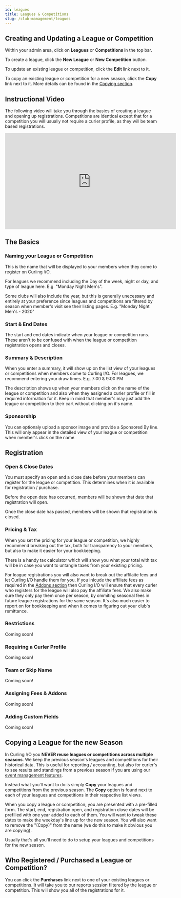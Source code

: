 ```yaml
---
id: leagues
title: Leagues & Competitions
slug: /club-management/leagues
---
```


## Creating and Updating a League or Competition

Within your admin area, click on **Leagues** or **Competitions** in the top bar.

To create a league, click the **New League** or **New Competition** button.

To update an existing league or competition, click the **Edit** link next to it.

To copy an existing league or competition for a new season, click the **Copy** link next to it.
More details can be found in the [Copying section](#copying-a-league-for-the-new-season).


## Instructional Video

The following video will take you through the basics of creating a league and opening up registrations.
Competitions are identical except that for a competition you will usually not require a curler profile, as they will be team based registrations.

<div className="text--center videoWrapper">
  <iframe width="560" height="315" src="https://www.youtube.com/embed/LSuo6UbLBJ0" frameBorder="0" allow="accelerometer; autoplay; clipboard-write; encrypted-media; gyroscope; picture-in-picture" allowFullScreen></iframe>
</div>


## The Basics


### Naming your League or Competition

This is the name that will be displayed to your members when they come to register on Curling I/O.

For leagues we recommend including the Day of the week, night or day, and type of league here. E.g. "Monday Night Men's".

Some clubs will also include the year, but this is generally unecessary and entirely at your preference since leagues and competitions are filtered by season when member's visit see their listing pages. E.g. "Monday Night Men's - 2020"


### Start & End Dates

The start and end dates indicate when your league or competition runs.
These aren't to be confused with when the league or competition registration opens and closes.


### Summary & Description

When you enter a summary, it will show up on the list view of your leagues or competitions when members come to Curling I/O.
For leagues, we recommend entering your draw times. E.g. 7:00 & 9:00 PM

The description shows up when your members click on the name of the league or competition and also when they assigned a curler profile or fill in required information for it.
Keep in mind that member's may just add the league or competition to their cart without clicking on it's name.


### Sponsorship

You can optionaly upload a sponsor image and provide a Sponsored By line. This will only appear in the detailed view of your league or competition when member's click on the name.

## Registration


### Open & Close Dates

You must specify an open and a close date before your members can register for the league or competition.
This determines when it is available for registration / purchase.

Before the open date has occurred, members will be shown that date that registration will open.

Once the close date has passed, members will be shown that registration is closed.


### Pricing & Tax

When you set the pricing for your league or competition, we highly recommend breaking out the tax, both for transparency to your members, but also to make it easier for your bookkeeping.

There is a handy tax calculator which will show you what your total with tax will be in case you want to untangle taxes from your existing pricing.

For league registrations you will also want to break out the affilaite fees and let Curling I/O handle them for you.
If you inlcude the affiliate fees as required in the [Addons section](#assigning-fees--addons) then Curling I/O will ensure that every curler who registers for the league will also pay the affiliate fees.
We also make sure they only pay them once per season, by ommiting seasonal fees in future league registrations for the same season.
It's also much easier to report on for bookkeeping and when it comes to figuring out your club's remittance.


### Restrictions

Coming soon!


### Requiring a Curler Profile

Coming soon!


### Team or Skip Name

Coming soon!


### Assigning Fees & Addons

Coming soon!


### Adding Custom Fields

Coming soon!


## Copying a League for the new Season

In Curling I/O you **NEVER reuse leagues or competitions across multiple seasons**.
We keep the previous season's leagues and competitions for their historical data. This is useful for reporting / accounting, but also for curler's to see results and standings from a previous season if you are using our [event management features](/docs/event-management/registrations).

Instead what you'll want to do is simply **Copy** your leagues and competitions from the previous season.
The **Copy** option is found next to each of your leagues and competitions in their respective list views.

When you copy a league or competition, you are presented with a pre-filled form.
The start, end, registration open, and registration close dates will be prefilled with one year added to each of them.
You will want to tweak these dates to make the weekday's line up for the new season.
You will also want to remove the "(Copy)" from the name (we do this to make it obvious you are copying).

Usually that's all you'll need to do to setup your leagues and competitions for the new season.


## Who Registered / Purchased a League or Competition?

You can click the **Purchases** link next to one of your existing leagues or competitions. It will take you to our reports session filtered by the league or competition.
This will show you all of the registrations for it.
